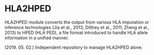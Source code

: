 # HLA2HPED

HLA2HPED module converts the output from various HLA imputation or inference technologies (Jia et al., 2013; Dilthey et al., 2011; Zheng et al., 2013) to HPED (HLA PED), a file format introduced to handle HLA allele information in a unified manner.

(2019. 05. 02.) Independent repository to manage HLA2HPED alone.